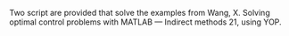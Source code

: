 Two script are provided that solve the examples from Wang, X. Solving optimal control problems with MATLAB — Indirect methods 21, using YOP. 
